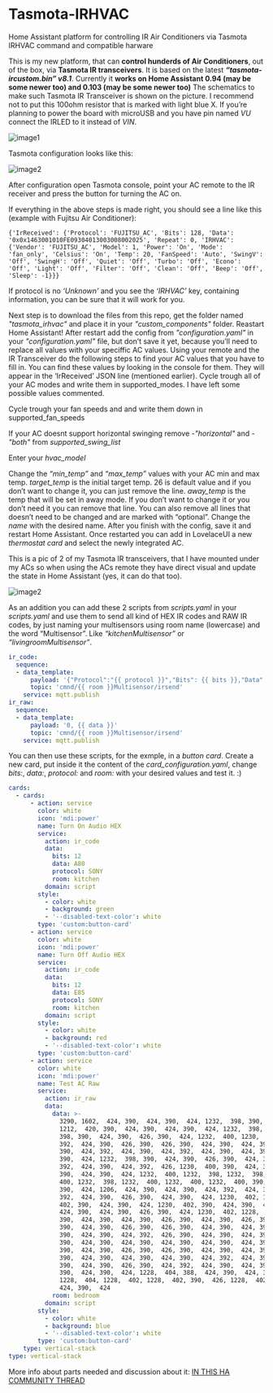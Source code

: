 # Tasmota-IRHVAC
Home Assistant platform for controlling IR Air Conditioners via Tasmota IRHVAC command and compatible harware

This is my new platform, that can **control hunderds of Air Conditioners**, out of the box, via **Tasmota IR transceivers**. It is based on the latest ***“tasmota-ircustom.bin” v8.1***. Currently it **works on Home Assistant 0.94 (may be some newer too) and 0.103 (may be some newer too)**
The schematics to make such Tasmota IR Transceiver is shown on the picture. I recommend not to put this 100ohm resistor that is marked with light blue X. If you’re planning to power the board with microUSB and you have pin named *VU* connect the IRLED to it instead of *VIN*.

![image1](/images/schematics.jpeg)

Tasmota configuration looks like this:

![image2](/images/tasmota_config.jpeg)

After configuration open Tasmota console, point your AC remote to the IR receiver and press the button for turning the AC on.

If everything in the above steps is made right, you should see a line like this (example with Fujitsu Air Conditioner):

```javacript
{'IrReceived': {'Protocol': 'FUJITSU_AC', 'Bits': 128, 'Data': '0x0x1463001010FE09304013003008002025', 'Repeat': 0, 'IRHVAC': {'Vendor': 'FUJITSU_AC', 'Model': 1, 'Power': 'On', 'Mode': 'fan_only', 'Celsius': 'On', 'Temp': 20, 'FanSpeed': 'Auto', 'SwingV': 'Off', 'SwingH': 'Off', 'Quiet': 'Off', 'Turbo': 'Off', 'Econo': 'Off', 'Light': 'Off', 'Filter': 'Off', 'Clean': 'Off', 'Beep': 'Off', 'Sleep': -1}}}
```

If protocol is no *‘Unknown’* and you see the *‘IRHVAC’* key, containing information, you can be sure that it will work for you.

Next step is to download the files from this repo, get the folder named *"tasmota_irhvac"* and place it in your *"custom_components"* folder.
Reastart Home Assistant!
After restart add the config from *"configuration.yaml"* in your *"configuration.yaml"* file, but don’t save it yet, because you’ll need to replace all values with your speciffic AC values.
Using your remote and the IR Transceiver do the following steps to find your AC values that you have to fill in. You can find these values by looking in the console for them. They will appear in the ‘IrReceived’ JSON line (mentioned earlier).
Cycle trough all of your AC modes and write them in supported_modes. I have left some possible values commented.

Cycle trough your fan speeds and and write them down in supported_fan_speeds

If your AC doesnt support horizontal swinging remove *-"horizontal"* and *-"both"* from *supported_swing_list*

Enter your *hvac_model*

Change the *“min_temp”* and *“max_temp”* values with your AC min and max temp.
*target_temp* is the initial target temp. 26 is default value and if you don’t want to change it, you can just remove the line.
*away_temp* is the temp that will be set in away mode. If you don’t want to change it or you don’t need it you can remove that line.
You can also remove all lines that doesn’t need to be changed and are marked with “optional”.
Change the *name* with the desired name.
After you finish with the config, save it and restart Home Assistant. Once restarted you can add in LovelaceUI a new *thermostat card* and select the newly integrated AC.

This is a pic of 2 of my Tasmota IR transceivers, that I have mounted under my ACs so when using the ACs remote they have direct visual and update the state in Home Assistant (yes, it can do that too).

![image2](/images/multisensors.jpeg)

As an addition you can add these 2 scripts from *scripts.yaml* in your *scripts.yaml* and use them to send all kind of HEX IR codes and RAW IR codes, by just naming your multisensors using room name (lowercase) and the word “Multisensor”. Like *“kitchenMultisensor”* or *“livingroomMultisensor”*.

```yaml
ir_code:
  sequence:
  - data_template:
      payload: '{"Protocol":"{{ protocol }}","Bits": {{ bits }},"Data": 0x{{ data }}}'
      topic: 'cmnd/{{ room }}Multisensor/irsend'
    service: mqtt.publish
ir_raw:
  sequence:
  - data_template:
      payload: '0, {{ data }}'
      topic: 'cmnd/{{ room }}Multisensor/irsend'
    service: mqtt.publish
```

You can then use these scripts, for the exmple, in a *button card*. Create a new card, put inside it the content of the *card_configuration.yaml*, change *bits:*, *data:*, *protocol:* and *room:* with your desired values and test it. :)

```yaml
cards:
  - cards:
      - action: service
        color: white
        icon: 'mdi:power'
        name: Turn On Audio HEX
        service:
          action: ir_code
          data:
            bits: 12
            data: A80
            protocol: SONY
            room: kitchen
          domain: script
        style:
          - color: white
          - background: green
          - '--disabled-text-color': white
        type: 'custom:button-card'
      - action: service
        color: white
        icon: 'mdi:power'
        name: Turn Off Audio HEX
        service:
          action: ir_code
          data:
            bits: 12
            data: E85
            protocol: SONY
            room: kitchen
          domain: script
        style:
          - color: white
          - background: red
          - '--disabled-text-color': white
        type: 'custom:button-card'
      - action: service
        color: white
        icon: 'mdi:power'
        name: Test AC Raw
        service:
          action: ir_raw
          data:
            data: >-
              3290, 1602,  424, 390,  424, 390,  424, 1232,  398, 390,  424,
              1212,  420, 390,  424, 390,  424, 390,  424, 1232,  398, 1234, 
              398, 390,  424, 390,  426, 390,  424, 1232,  400, 1230,  398,
              392,  424, 390,  426, 390,  426, 390,  424, 390,  424, 390,  424,
              390,  424, 392,  424, 390,  424, 392,  424, 390,  424, 390,  424,
              390,  424, 1232,  398, 390,  424, 390,  426, 390,  424, 390,  424,
              392,  424, 390,  424, 392,  426, 1230,  400, 390,  424, 390,  426,
              390,  424, 390,  424, 1232,  400, 1232,  398, 1232,  398, 1232, 
              400, 1232,  398, 1232,  400, 1232,  400, 1232,  400, 390,  426,
              390,  424, 1206,  424, 390,  424, 390,  424, 392,  424, 390,  424,
              392,  424, 390,  426, 390,  424, 390,  424, 1230,  402, 1230, 
              402, 390,  424, 390,  424, 1230,  402, 390,  424, 390,  424, 390, 
              424, 390,  424, 390,  426, 390,  424, 1230,  402, 1228,  402,
              390,  424, 390,  424, 390,  426, 390,  424, 390,  426, 390,  424,
              390,  424, 390,  426, 390,  426, 390,  424, 390,  424, 390,  426,
              390,  424, 390,  424, 392,  426, 390,  424, 390,  424, 392,  424,
              390,  424, 390,  424, 390,  424, 390,  424, 390,  424, 390,  424,
              390,  424, 390,  426, 390,  426, 390,  424, 390,  424, 392,  424,
              390,  424, 390,  424, 390,  424, 390,  424, 392,  424, 390,  424,
              390,  424, 390,  426, 390,  424, 392,  424, 390,  424, 392,  424,
              390,  424, 390,  424, 1228,  404, 388,  424, 390,  424, 392,  424,
              1228,  404, 1228,  402, 1228,  402, 390,  426, 1228,  402, 390, 
              424, 390,  424
            room: bedroom
          domain: script
        style:
          - color: white
          - background: blue
          - '--disabled-text-color': white
        type: 'custom:button-card'
    type: vertical-stack
type: vertical-stack
```

More info about parts needed and discussion about it: [IN THIS HA COMMUNITY THREAD](https://community.home-assistant.io/t/tasmota-mqtt-irhvac-controler/162915/31)
